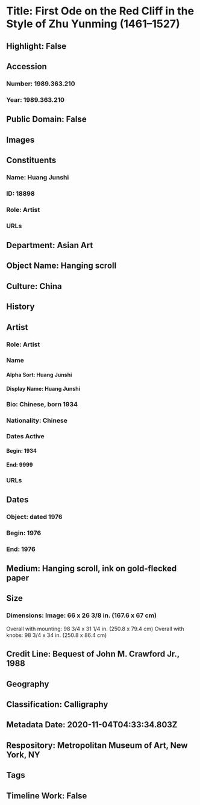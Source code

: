 # Title: First Ode on the Red Cliff in the Style of Zhu Yunming (1461–1527)
## Highlight: False
## Accession
### Number: 1989.363.210
### Year: 1989.363.210
## Public Domain: False
## Images
## Constituents
### Name: Huang Junshi
### ID: 18898
### Role: Artist
### URLs
## Department: Asian Art
## Object Name: Hanging scroll
## Culture: China
## History
## Artist
### Role: Artist
### Name
#### Alpha Sort: Huang Junshi
#### Display Name: Huang Junshi
### Bio: Chinese, born 1934
### Nationality: Chinese
### Dates Active
#### Begin: 1934
#### End: 9999
### URLs
## Dates
### Object: dated 1976
### Begin: 1976
### End: 1976
## Medium: Hanging scroll, ink on gold-flecked paper
## Size
### Dimensions: Image: 66 x 26 3/8 in. (167.6 x 67 cm)
Overall with mounting: 98 3/4 x 31 1/4 in. (250.8 x 79.4 cm)
Overall with knobs: 98 3/4 x 34 in. (250.8 x 86.4 cm)
## Credit Line: Bequest of John M. Crawford Jr., 1988
## Geography
## Classification: Calligraphy
## Metadata Date: 2020-11-04T04:33:34.803Z
## Respository: Metropolitan Museum of Art, New York, NY
## Tags
## Timeline Work: False